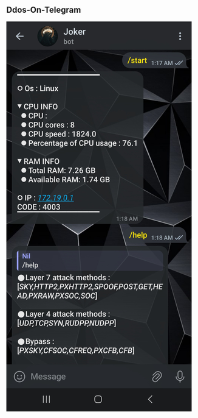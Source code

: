 ## Ddos-On-Telegram


<img src="https://github.com/Mr-Spect3r/my/blob/main/Screenshot_20250616_011851_Telegram.jpg"> 
